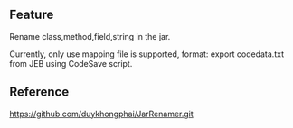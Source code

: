 ## Feature

Rename class,method,field,string in the jar.

Currently, only use mapping file is supported, format: export codedata.txt from JEB using CodeSave script.

## Reference
https://github.com/duykhongphai/JarRenamer.git

